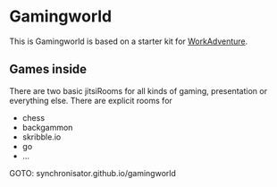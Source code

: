 # Gamingworld

This is Gamingworld is based on a starter kit for [WorkAdventure](https://workadventu.re).

## Games inside

There are two basic jitsiRooms for all kinds of gaming, presentation or everything else.
There are explicit rooms for
- chess
- backgammon
- skribble.io
- go
- ...

GOTO: synchronisator.github.io/gamingworld